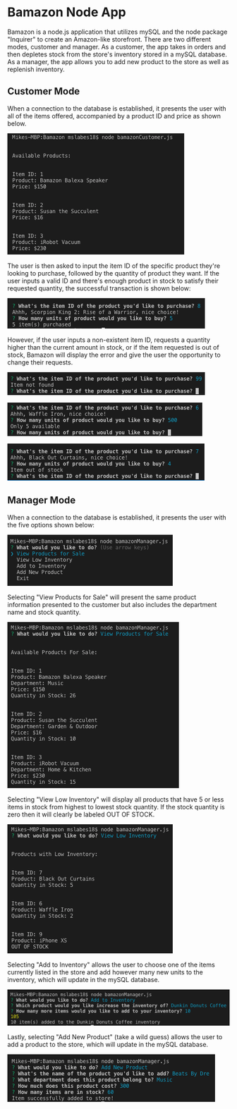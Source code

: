 # Bamazon Node App

Bamazon is a node.js application that utilizes mySQL and the node package "Inquirer" to create an Amazon-like storefront. There are two different modes, customer and manager. As a customer, the app takes in orders and then depletes stock from the store's inventory stored in a mySQL database. As a manager, the app allows you to add new product to the store as well as replenish inventory. 

## Customer Mode

When a connection to the database is established, it presents the user with all of the items offered, accompanied by a product ID and price as shown below.

![](images/item-inventory.png)

The user is then asked to input the item ID of the specific product they're looking to purchase, followed by the quantity of product they want. If the user inputs a valid ID and there's enough product in stock to satisfy their requested quantity, the successful transaction is shown below:

![](images/item-purchased.png)

However, if the user inputs a non-existent item ID, requests a quantity higher than the current amount in stock, or if the item requested is out of stock, Bamazon will display the error and give the user the opportunity to change their requests.

![](images/item-not-found.png)

![](images/insufficient-quantity.png)

![](images/out-of-stock.png)

## Manager Mode

When a connection to the database is established, it presents the user with the five options shown below:

![](images/manager-menu.png)

Selecting "View Products for Sale" will present the same product information presented to the customer but also includes the department name and stock quantity. 

![](images/view-products.png)

Selecting "View Low Inventory" will display all products that have 5 or less items in stock from highest to lowest stock quantity. If the stock quantity is zero then it will clearly be labeled OUT OF STOCK. 

![](images/low-inventory.png)

Selecting "Add to Inventory" allows the user to choose one of the items currently listed in the store and add however many new units to the inventory, which will update in the mySQL database. 

![](images/add-inventory.png)

Lastly, selecting "Add New Product" (take a wild guess) allows the user to add a product to the store, which will update in the mySQL database.

![](images/add-product.png)

